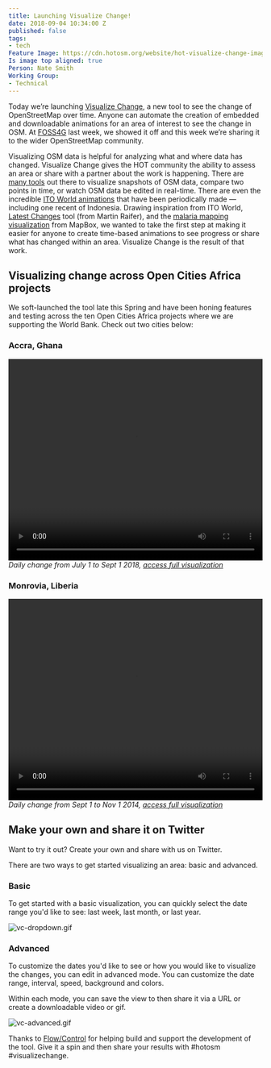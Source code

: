 ```yaml
---
title: Launching Visualize Change!
date: 2018-09-04 10:34:00 Z
published: false
tags:
- tech
Feature Image: https://cdn.hotosm.org/website/hot-visualize-change-image.png
Is image top aligned: true
Person: Nate Smith
Working Group:
- Technical
---
```


Today we’re launching [Visualize Change](https://visualize-change.hotosm.org), a new tool to see the change of OpenStreetMap over time. Anyone can automate the creation of embedded and downloadable animations for an area of interest to see the change in OSM. At [FOSS4G](https://2018.foss4g.org/) last week, we showed it off and this week we’re sharing it to the wider OpenStreetMap community. 

Visualizing OSM data is helpful for analyzing what and where data has changed. Visualize Change gives the HOT community the ability to assess an area or share with a partner about the work is happening. There are [many tools](https://wiki.openstreetmap.org/wiki/List_of_OSM-based_services) out there to visualize snapshots of OSM data, compare two points in time, or watch OSM data be edited in real-time. There are even the incredible [ITO World animations](https://wiki.openstreetmap.org/wiki/Ito_World) that have been periodically made — including one recent of Indonesia. Drawing inspiration from ITO World, [Latest Changes](https://tyrasd.github.io/latest-changes) tool (from Martin Raifer), and the [malaria mapping visualization](https://www.mapbox.com/malaria-mapping/) from MapBox, we wanted to take the first step at making it easier for anyone to create time-based animations to see progress or share what has changed within an area. Visualize Change is the result of that work.

## Visualizing change across Open Cities Africa projects

We soft-launched the tool late this Spring and have been honing features and testing across the ten Open Cities Africa projects where we are supporting the World Bank. Check out two cities below:

### Accra, Ghana
<video controls autoplay loop src="https://visualize-change.hotosm.org/renders/303cd3affeafc5e655aa5d0e93b168ec/render.mp4" width="100%" height="400">Sorry, your browser doesn't support embedded videos.</video>
_Daily change from July 1 to Sept 1 2018, [access full visualization](https://visualize-change.hotosm.org/view/2)_

### Monrovia, Liberia
<video controls autoplay loop src="https://visualize-change.hotosm.org/renders/5f61bdff3bf3cea6bb8d37aebbfff8a4/render.mp4" width="100%" height="400">Sorry, your browser doesn't support embedded videos.</video>
_Daily change from Sept 1 to Nov 1 2014, [access full visualization](https://visualize-change.hotosm.org/view/3)_
## Make your own and share it on Twitter

Want to try it out? Create your own and share with us on Twitter. 

There are two ways to get started visualizing an area: basic and advanced. 

### Basic

To get started with a basic visualization, you can quickly select the date range you'd like to see: last week, last month, or last year. 

![vc-dropdown.gif](https://cdn.hotosm.org/website/vc-dropdown.gif)

### Advanced

To customize the dates you'd like to see or how you would like to visualize the changes, you can edit in advanced mode. You can customize the date range, interval, speed, background and colors. 

Within each mode, you can save the view to then share it via a URL or create a downloadable video or gif. 

![vc-advanced.gif](https://cdn.hotosm.org/website/vc-advanced.gif)

Thanks to [Flow/Control](http://flow-control.io/) for helping build and support the development of the tool. Give it a spin and then share your results with #hotosm #visualizechange. 
